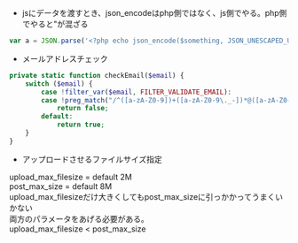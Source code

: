- jsにデータを渡すとき、json_encodeはphp側ではなく、js側でやる。php側でやると&quot;が混ざる
```javascript
var a = JSON.parse('<?php echo json_encode($something, JSON_UNESCAPED_UNICODE); ?>');
```
- メールアドレスチェック  
```php
private static function checkEmail($email) {
    switch ($email) {
        case !filter_var($email, FILTER_VALIDATE_EMAIL):
        case !preg_match("/^([a-zA-Z0-9])+([a-zA-Z0-9\._-])*@([a-zA-Z0-9_-])+([a-zA-Z0-9\._-]+)+$/", $email):
            return false;
        default:
            return true;
    }
}
```

- アップロードさせるファイルサイズ指定

upload_max_filesize = default 2M   
post_max_size = default 8M   
upload_max_filesizeだけ大きくしてもpost_max_sizeに引っかかってうまくいかない   
両方のパラメータをあげる必要がある。   
upload_max_filesize < post_max_size
